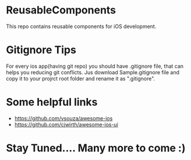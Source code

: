 # ReusableComponents

This repo contains reusable components for iOS development.


# Gitignore Tips
For every ios app(having git repo) you should have .gitignore file, that can helps you reducing git conflicts. Jus download Sample.gitignore file and copy it to your projrct root folder and rename it as ".gitignore".


# Some helpful links
- https://github.com/vsouza/awesome-ios
- https://github.com/cjwirth/awesome-ios-ui


# Stay Tuned.... Many more to come :)
